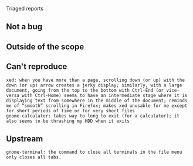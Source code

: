Triaged reports

Not a bug
---------

Outside of the scope
--------------------

Can't reproduce
---------------
    xed: when you have more than a page, scrolling down (or up) with the down (or up) arrow creates a jerky display; similarly, with a large document, going from the top to the bottom with Ctrl-End (or vice-versa with Ctrl-Home) seems to have an intermediate stage where it is displaying text from somewhere in the middle of the document; reminds me of “smooth” scrolling in Firefox; makes xed unusable for me except for short periods of time or for very short files
    gnome-calculator: takes way to long to exit (for a calculator); it also seems to be thrashing my HDD when it exits

Upstream
--------
    gnome-terminal: the command to close all terminals in the file menu only closes all tabs.
